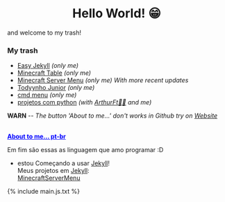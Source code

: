 <h1 align="center"> Hello World! 😁</h1>

and welcome to my trash!

### My trash

- [Easy Jekyll](https://github.com/gabrielramires/Easy_Jekyll) _(only me)_
- [Minecraft Table](https://github.com/gabrielramires/MinecraftTable) _(only me)_
- [Minecraft Server Menu](https://github.com/gabrielramires/MinecraftServerMenu) _(only me)_ _With more recent updates_
- [Todyynho Junior](https://github.com/gabrielramires/Todyynho-Junior) _(only me)_
- [cmd menu](https://github.com/gabrielramires/cmd_menu) _(only me)_
- [projetos com python](https://github.com/gabrielramires/projetos-com-python) _(with [ArthurFt👩‍🦲](https://github.com/ArthurFt) and me)_

<p id="RemoveMe"><b>WARN</b> -- <i>The button 'About to me...' don't works in Github try on <a href="https://RamiresOliv.github.io/ramiresoliv">Website</a></i></p><strong><br><ins id="abouttome" onclick="abouttome()" style="cursor: pointer; color: blue;">About to me... pt-br</ins></strong>
<br>

<div id="abouttome_text"></div>

Em fim são essas as linguagem que amo programar :D

- estou Começando a usar [Jekyll](https://jekyllrb.com)!\
  Meus projetos em [Jekyll](https://jekyllrb.com):\
  [MinecraftServerMenu](https://RamiresOliv.github.io/MinecraftServerMenu)

{% include main.js.txt %}
